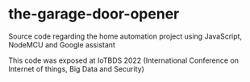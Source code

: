 # the-garage-door-opener
Source code regarding the home automation project using JavaScript, NodeMCU and Google assistant

This code was exposed at IoTBDS 2022 (International Conference on Internet of things, Big Data and Security)
